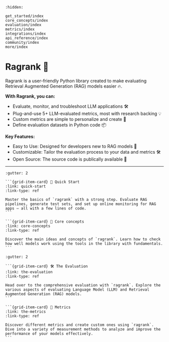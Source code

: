 ```{toctree}
:hidden:

get_started/index
core_concepts/index
evaluation/index
metrics/index
integrations/index
api_reference/index
community/index
more/index
```

# Ragrank 🎯

Ragrank is a user-friendly Python library created to make evaluating Retrieval Augmented Generation (RAG) models easier 🔥.


**With Ragrank, you can:**

- Evaluate, monitor, and troubleshoot LLM applications 🛠
- Plug-and-use 5+ LLM-evaluated metrics, most with research backing 💡
- Custom metrics are simple to personalize and create 📐
- Define evaluation datasets in Python code 📦



**Key Features:**

- Easy to Use: Designed for developers new to RAG models 📘
- Customizable: Tailor the evaluation process to your data and metrics 🛠️
- Open Source: The source code is publically available 🌟
-------


````{grid}
:gutter: 2

```{grid-item-card} 🚀 Quick Start
:link: quick-start
:link-type: ref

Master the basics of `ragrank` with a strong step. Evaluate RAG pipelines, generate test sets, and set up online monitoring for RAG apps — all with a few lines of code.
```

```{grid-item-card} 🪩 Core concepts
:link: core-concepts
:link-type: ref

Discover the main ideas and concepts of `ragrank`. Learn how to check how well models work using the tools in the library with fundamentals.
```

````

````{grid}
:gutter: 2

```{grid-item-card} 🛠 The Evaluation
:link: the-evaluation
:link-type: ref

Head over to the comprehensive evaluation with `ragrank`. Explore the various aspects of evaluating Language Model (LLM) and Retrieval Augmented Generation (RAG) models.
```

```{grid-item-card} 📏 Metrics
:link: the-metrics
:link-type: ref

Discover different metrics and create custom ones using `ragrank`. Dive into a variety of measurement methods to analyze and improve the performance of your models effectively.
```

````
